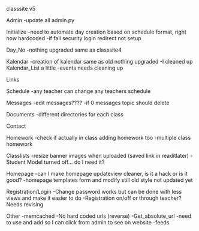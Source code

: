 classsite v5


Admin
    -update all admin.py

Initialize
    -need to automate day creation based on schedule format, right now hardcoded
    -if fail security login redirect not setup

Day_No
    -nothing upgraded same as classsite4

Kalendar
    -creation of kalendar same as old nothing upgraded
    -I cleaned up Kalendar_List a little
    -events needs cleaning up

Links

Schedule
    -any teacher can change any teachers schedule

Messages
    -edit messages????
    -if 0 messages topic should delete

Documents
    -different directories for each class

Contact

Homework
    -check if actually in class adding homework too
    -multiple class homework

Classlists
    -resize banner images when uploaded (saved link in readitlater)
    -Student Model turned off... do I need it?

Homepage
    -can I make homepage updateview cleaner, is it a hack or is it good?
    -homepage templates form and modify still old style not updated yet

Registration/Login
    -Change password works but can be done with less views and make it easier to do
    -Registration on/off or through teacher? Needs revising  
    
Other
    -memcached
    -No hard coded urls (reverse)
    -Get_absolute_url
        -need to use and add so I can click from admin to see on website
    -feeds

    